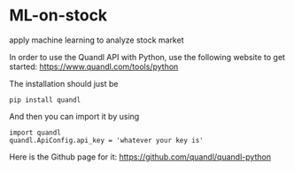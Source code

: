 # ML-on-stock
apply machine learning to analyze stock market

In order to use the Quandl API with Python, use the following website to get started: https://www.quandl.com/tools/python

The installation should just be
~~~~
pip install quandl 
~~~~

And then you can import it by using 
~~~~
import quandl
quandl.ApiConfig.api_key = 'whatever your key is'
~~~~

Here is the Github page for it: https://github.com/quandl/quandl-python 
